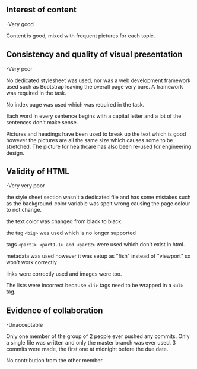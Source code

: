 
Interest of content
-------------------
-Very good

Content is good, mixed with frequent pictures for each topic.

Consistency and quality of visual presentation
-------------------
-Very poor

No dedicated stylesheet was used, nor was a web development framework used such
as Bootstrap leaving the overall page very bare. A framework was required in the task.

No index page was used which was required in the task.

Each word in every sentence begins with a capital letter and a lot of the sentences
don't make sense.

Pictures and headings have been used to break up the text which is good however
the pictures are all the same size which causes some to be stretched. The picture
for healthcare has also been re-used for engineering design.


Validity of HTML
-------------------
-Very very poor

the style sheet section wasn't a dedicated file and has some mistakes such
as the background-color variable was spelt wrong causing the page colour to not change.

the text color was changed from black to black.

the tag `<big>` was used which is no longer supported

tags `<part1> <part1.1> and <part2>` were used which don't exist in html.

metadata was used however it was setup as "fish" instead of "viewport" so won't work correctly

links were correctly used and images were too.

The lists were incorrect because `<li>` tags need to be wrapped in a `<ul>` tag.

Evidence of collaboration
-------------------
-Unacceptable

Only one member of the group of 2 people ever pushed any commits.
Only a single file was written and only the master branch was ever used.
3 commits were made, the first one at midnight before the due date.

No contribution from the other member.